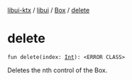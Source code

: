 [libui-ktx](../../index.md) / [libui](../index.md) / [Box](index.md) / [delete](./delete.md)

# delete

`fun delete(index: `[`Int`](https://kotlinlang.org/api/latest/jvm/stdlib/kotlin/-int/index.html)`): <ERROR CLASS>`

Deletes the nth control of the Box.

